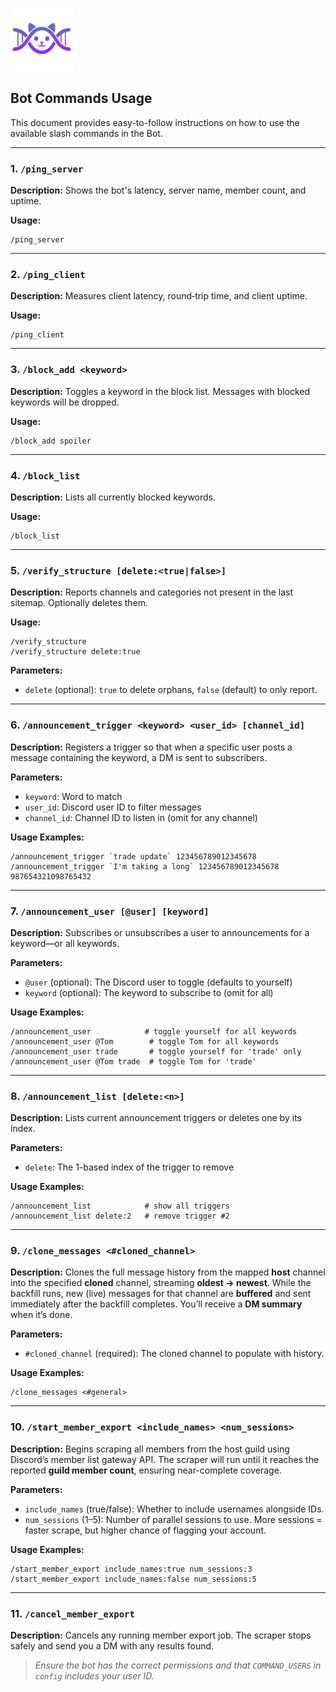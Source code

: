 <p align="left">
  <img src="../logo/logo.png" alt="Copycord Logo" width="100"/>
</p>

## Bot Commands Usage

This document provides easy-to-follow instructions on how to use the available slash commands in the Bot.

---

### 1. `/ping_server`

**Description:** Shows the bot's latency, server name, member count, and uptime.

**Usage:**

```
/ping_server
```

---

### 2. `/ping_client`

**Description:** Measures client latency, round‑trip time, and client uptime.

**Usage:**

```
/ping_client
```

---

### 3. `/block_add <keyword>`

**Description:** Toggles a keyword in the block list. Messages with blocked keywords will be dropped.

**Usage:**

```
/block_add spoiler
```

---

### 4. `/block_list`

**Description:** Lists all currently blocked keywords.

**Usage:**

```
/block_list
```

---

### 5. `/verify_structure [delete:<true|false>]`

**Description:** Reports channels and categories not present in the last sitemap. Optionally deletes them.

**Usage:**

```
/verify_structure
/verify_structure delete:true
```

**Parameters:**

* `delete` (optional): `true` to delete orphans, `false` (default) to only report.


---


### 6. `/announcement_trigger <keyword> <user_id> [channel_id]`

**Description:** Registers a trigger so that when a specific user posts a message containing the keyword, a DM is sent to subscribers.

**Parameters:**

* `keyword`: Word to match
* `user_id`: Discord user ID to filter messages
* `channel_id`: Channel ID to listen in (omit for any channel)

**Usage Examples:**

```
/announcement_trigger `trade update` 123456789012345678
/announcement_trigger `I'm taking a long` 123456789012345678 987654321098765432
```

---

### 7. `/announcement_user [@user] [keyword]`

**Description:** Subscribes or unsubscribes a user to announcements for a keyword—or all keywords.

**Parameters:**

* `@user` (optional): The Discord user to toggle (defaults to yourself)
* `keyword` (optional): The keyword to subscribe to (omit for all)

**Usage Examples:**

```
/announcement_user            # toggle yourself for all keywords
/announcement_user @Tom        # toggle Tom for all keywords
/announcement_user trade       # toggle yourself for 'trade' only
/announcement_user @Tom trade  # toggle Tom for 'trade'
```

---

### 8. `/announcement_list [delete:<n>]`

**Description:** Lists current announcement triggers or deletes one by its index.

**Parameters:**

* `delete`: The 1-based index of the trigger to remove

**Usage Examples:**

```
/announcement_list            # show all triggers
/announcement_list delete:2   # remove trigger #2
```


---

### 9. `/clone_messages <#cloned_channel>`

**Description:** Clones the full message history from the mapped **host** channel into the specified **cloned** channel, streaming **oldest → newest**. While the backfill runs, new (live) messages for that channel are **buffered** and sent immediately after the backfill completes. You’ll receive a **DM summary** when it’s done.

**Parameters:**

* `#cloned_channel` (required): The cloned channel to populate with history.

**Usage Examples:**

```
/clone_messages <#general>
```

---

### 10. `/start_member_export <include_names> <num_sessions>`

**Description:** Begins scraping all members from the host guild using Discord’s member list gateway API. The scraper will run until it reaches the reported **guild member count**, ensuring near-complete coverage.  

**Parameters:**
* `include_names` (true/false): Whether to include usernames alongside IDs.  
* `num_sessions` (1–5): Number of parallel sessions to use. More sessions = faster scrape, but higher chance of flagging your account.

**Usage Examples:**

```
/start_member_export include_names:true num_sessions:3
/start_member_export include_names:false num_sessions:5
```

---

### 11. `/cancel_member_export`

**Description:** Cancels any running member export job. The scraper stops safely and send you a DM with any results found.


> *Ensure the bot has the correct permissions and that `COMMAND_USERS` in `config` includes your user ID.*
